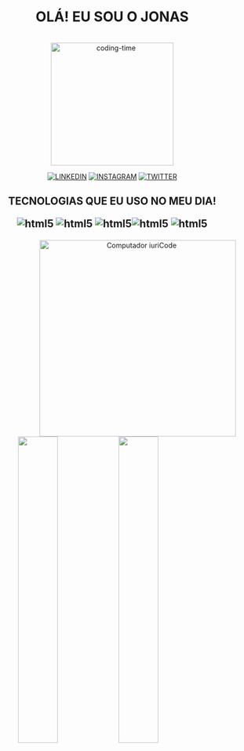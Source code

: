 
<h1 align="center">OLÁ! EU SOU O JONAS </h1>
<div  align="center"> 
  <div style="display: inline_block"><br>
    <img align="center" height="250" alt="coding-time" src="code.gif">
   </div>

[![LINKEDIN](https://img.shields.io/badge/LinkedIn-0077B5?style=for-the-badge&logo=linkedin&logoColor=white)](https://www.linkedin.com/in/jonas-desenvolvedor-web--369440151/) 
[![INSTAGRAM](https://img.shields.io/badge/Instagram-E4405F?style=for-the-badge&logo=instagram&logoColor=white)](https://www.instagram.com/jonasdevweb/)
[![TWITTER](https://img.shields.io/badge/Twitter-1DA1F2?style=for-the-badge&logo=twitter&logoColor=white)](https://twitter.com/jonas55373318)

<h2 align="center">TECNOLOGIAS QUE EU USO NO MEU DIA! 
  
<img alingn="center" alt="html5" src="https://img.shields.io/badge/HTML5-E34F26?style=for-the-badge&logo=html5&logoColor=white"/> <img alingn="center" alt="html5" 
src="https://img.shields.io/badge/CSS3-1572B6?style=for-the-badge&logo=css3&logoColor=white"/>
<img alingn="center" alt="html5" src="https://img.shields.io/badge/JavaScript-323330?style=for-the-badge&logo=javascript&logoColor=F7DF1E"/><img alingn="center" alt="html5" src="https://img.shields.io/badge/AngularJS-E23237?style=for-the-badge&logo=angularjs&logoColor=white"/>
<img alingn="center" alt="html5" src="https://img.shields.io/badge/dogecoin-C2A633?style=for-the-badge&logo=dogecoin&logoColor=white"/>
</h2>

<img src="https://raw.githubusercontent.com/MicaelliMedeiros/micaellimedeiros/master/image/computer-illustration.png" min-width="400px" max-width="400px" width="400px" align="right" alt="Computador iuriCode">
<img width=40% align="left" src="https://github-readme-stats.vercel.app/api?username=jonas99kmn&show_icons=true&theme=radical" />
<img width=40% align="left" src="https://github-readme-stats-git-main-rafaelalexandrino.vercel.app/api/top-langs/?username=jonas99kmn&show_icons=true&theme=radical&layout=compact" />

 </div>
 
 

 




